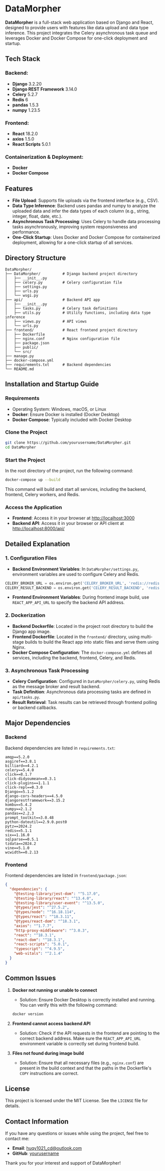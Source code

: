 # DataMorpher

**DataMorpher** is a full-stack web application based on Django and React, designed to provide users with features like data upload and data type inference. This project integrates the Celery asynchronous task queue and leverages Docker and Docker Compose for one-click deployment and startup.

## Tech Stack

### Backend:

- **Django** 3.2.20
- **Django REST Framework** 3.14.0
- **Celery** 5.2.7
- **Redis** 6
- **pandas** 1.5.3
- **numpy** 1.23.5

### Frontend:

- **React** 18.2.0
- **axios** 1.5.0
- **React Scripts** 5.0.1

### Containerization & Deployment:

- **Docker**
- **Docker Compose**

## Features

- **File Upload**: Supports file uploads via the frontend interface (e.g., CSV).
- **Data Type Inference**: Backend uses pandas and numpy to analyze the uploaded data and infer the data types of each column (e.g., string, integer, float, date, etc.).
- **Asynchronous Task Processing**: Uses Celery to handle data processing tasks asynchronously, improving system responsiveness and performance.
- **One-Click Startup**: Uses Docker and Docker Compose for containerized deployment, allowing for a one-click startup of all services.

## Directory Structure

```
DataMorpher/
├── DataMorpher/          # Django backend project directory
│   ├── __init__.py
│   ├── celery.py         # Celery configuration file
│   ├── settings.py
│   ├── urls.py
│   └── wsgi.py
├── api/                  # Backend API app
│   ├── __init__.py
│   ├── tasks.py          # Celery task definitions
│   ├── utils.py          # Utility functions, including data type inference
│   ├── views.py          # API views
│   └── urls.py
├── frontend/             # React frontend project directory
│   ├── Dockerfile
│   ├── nginx.conf        # Nginx configuration file
│   ├── package.json
│   ├── public/
│   └── src/
├── manage.py
├── docker-compose.yml
├── requirements.txt      # Backend dependencies
└── README.md
```

## Installation and Startup Guide

### Requirements

- Operating System: Windows, macOS, or Linux
- **Docker**: Ensure Docker is installed (Docker Desktop)
- **Docker Compose**: Typically included with Docker Desktop

### Clone the Project

```bash
git clone https://github.com/yourusername/DataMorpher.git
cd DataMorpher
```

### Start the Project

In the root directory of the project, run the following command:

```bash
docker-compose up --build
```

This command will build and start all services, including the backend, frontend, Celery workers, and Redis.

### Access the Application

- **Frontend**: Access it in your browser at [http://localhost:3000](http://localhost:3000)
- **Backend API**: Access it in your browser or API client at [http://localhost:8000/api/](http://localhost:8000/api/)

## Detailed Explanation

### 1. Configuration Files

- **Backend Environment Variables**: In `DataMorpher/settings.py`, environment variables are used to configure Celery and Redis.

```python
CELERY_BROKER_URL = os.environ.get('CELERY_BROKER_URL', 'redis://redis:6379/0')
CELERY_RESULT_BACKEND = os.environ.get('CELERY_RESULT_BACKEND', 'redis://redis:6379/0')
```

- **Frontend Environment Variables**: During frontend image build, use `REACT_APP_API_URL` to specify the backend API address.

### 2. Dockerization

- **Backend Dockerfile**: Located in the project root directory to build the Django app image.
- **Frontend Dockerfile**: Located in the `frontend/` directory, using multi-stage builds to build the React app into static files and serve them using Nginx.
- **Docker Compose Configuration**: The `docker-compose.yml` defines all services, including the backend, frontend, Celery, and Redis.

### 3. Asynchronous Task Processing

- **Celery Configuration**: Configured in `DataMorpher/celery.py`, using Redis as the message broker and result backend.
- **Task Definition**: Asynchronous data processing tasks are defined in `api/tasks.py`.
- **Result Retrieval**: Task results can be retrieved through frontend polling or backend callbacks.

## Major Dependencies

### Backend

Backend dependencies are listed in `requirements.txt`:

```plaintext
amqp==5.2.0
asgiref==3.8.1
billiard==4.2.1
celery==5.4.0
click==8.1.7
click-didyoumean==0.3.1
click-plugins==1.1.1
click-repl==0.3.0
Django==5.1.2
django-cors-headers==4.5.0
djangorestframework==3.15.2
kombu==5.4.2
numpy==2.1.2
pandas==2.2.3
prompt_toolkit==3.0.48
python-dateutil==2.9.0.post0
pytz==2024.2
redis==5.1.1
six==1.16.0
sqlparse==0.5.1
tzdata==2024.2
vine==5.1.0
wcwidth==0.2.13

```

### Frontend

Frontend dependencies are listed in `frontend/package.json`:

```json
{
  "dependencies": {
    "@testing-library/jest-dom": "^5.17.0",
    "@testing-library/react": "^13.4.0",
    "@testing-library/user-event": "^13.5.0",
    "@types/jest": "^27.5.2",
    "@types/node": "^16.18.114",
    "@types/react": "^18.3.11",
    "@types/react-dom": "^18.3.1",
    "axios": "^1.7.7",
    "http-proxy-middleware": "^3.0.3",
    "react": "^18.3.1",
    "react-dom": "^18.3.1",
    "react-scripts": "5.0.1",
    "typescript": "^4.9.5",
    "web-vitals": "^2.1.4"
  }
}
```

## Common Issues

1. **Docker not running or unable to connect**

   - Solution: Ensure Docker Desktop is correctly installed and running. You can verify this with the following command:

   ```bash
   docker version
   ```

2. **Frontend cannot access backend API**

   - Solution: Check if the API requests in the frontend are pointing to the correct backend address. Make sure the `REACT_APP_API_URL` environment variable is correctly set during frontend build.

3. **Files not found during image build**
   - Solution: Ensure that all necessary files (e.g., `nginx.conf`) are present in the build context and that the paths in the Dockerfile's `COPY` instructions are correct.

## License

This project is licensed under the MIT License. See the `LICENSE` file for details.

## Contact Information

If you have any questions or issues while using the project, feel free to contact me:

- **Email**: huqy1021_cd@outlook.com
- **GitHub**: [yourusername](https:github.com/DarcyHU999)

Thank you for your interest and support of DataMorpher!
